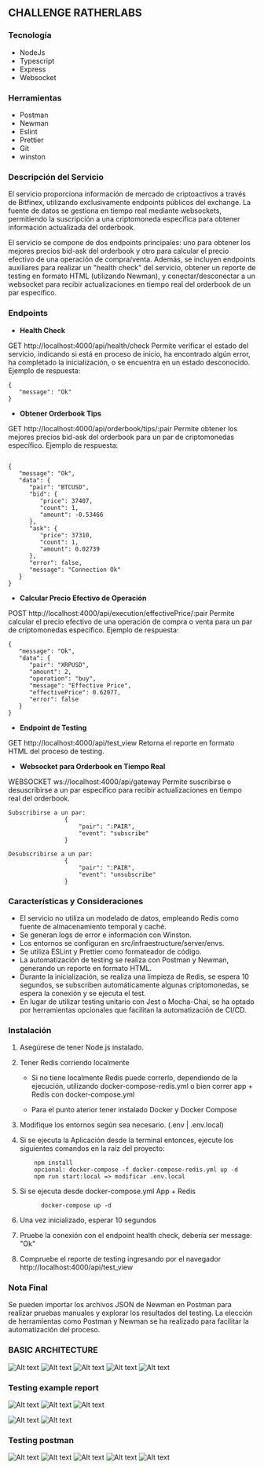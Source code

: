 ## CHALLENGE RATHERLABS

### Tecnología

- NodeJs
- Typescript
- Express
- Websocket

### Herramientas

- Postman
- Newman
- Eslint
- Prettier
- Git
- winston


### Descripción del Servicio

El servicio proporciona información de mercado de criptoactivos a través de Bitfinex, utilizando exclusivamente endpoints públicos del exchange. La fuente de datos se gestiona en tiempo real mediante websockets, permitiendo la suscripción a una criptomoneda específica para obtener información actualizada del orderbook.

El servicio se compone de dos endpoints principales: uno para obtener los mejores precios bid-ask del orderbook y otro para calcular el precio efectivo de una operación de compra/venta. Además, se incluyen endpoints auxiliares para realizar un "health check" del servicio, obtener un reporte de testing en formato HTML (utilizando Newman), y conectar/desconectar a un websocket para recibir actualizaciones en tiempo real del orderbook de un par específico.

### Endpoints

- **Health Check**

GET http://localhost:4000/api/health/check
Permite verificar el estado del servicio, indicando si está en proceso de inicio, ha encontrado algún error, ha completado la inicialización, o se encuentra en un estado desconocido. Ejemplo de respuesta:
```
{
   "message": "Ok"
}
```
- **Obtener Orderbook Tips**

GET http://localhost:4000/api/orderbook/tips/:pair
Permite obtener los mejores precios bid-ask del orderbook para un par de criptomonedas específico. Ejemplo de respuesta:
```

{
   "message": "Ok",
   "data": {
      "pair": "BTCUSD",
      "bid": {
         "price": 37407,
         "count": 1,
         "amount": -0.53466
      },
      "ask": {
         "price": 37310,
         "count": 1,
         "amount": 0.02739
      },
      "error": false,
      "message": "Connection Ok"
   }
}

```

- **Calcular Precio Efectivo de Operación**

POST http://localhost:4000/api/execution/effectivePrice/:pair
Permite calcular el precio efectivo de una operación de compra o venta para un par de criptomonedas específico. Ejemplo de respuesta:

```
{
   "message": "Ok",
   "data": {
      "pair": "XRPUSD",
      "amount": 2,
      "operation": "buy",
      "message": "Effective Price",
      "effectivePrice": 0.62077,
      "error": false
   }
}
```

- **Endpoint de Testing**

GET http://localhost:4000/api/test_view
Retorna el reporte en formato HTML del proceso de testing.

- **Websocket para Orderbook en Tiempo Real**

WEBSOCKET ws://localhost:4000/api/gateway
Permite suscribirse o desuscribirse a un par específico para recibir actualizaciones en tiempo real del orderbook.

```
Subscribirse a un par: 
				{
					"pair": ":PAIR",
					"event": "subscribe"
				}
				
Desubscribirse a un par: 
				{
					"pair": ":PAIR",
					"event": "unsubscribe"
				}
```

### Características y Consideraciones

- El servicio no utiliza un modelado de datos, empleando Redis como fuente de almacenamiento temporal y caché.
- Se generan logs de error e información con Winston.
- Los entornos se configuran en src/infraestructure/server/envs.
- Se utiliza ESLint y Prettier como formateador de código.
- La automatización de testing se realiza con Postman y Newman, generando un reporte en formato HTML.
- Durante la inicialización, se realiza una limpieza de Redis, se espera 10 segundos, se subscriben automáticamente algunas criptomonedas, se espera la conexión y se ejecuta el test.
- En lugar de utilizar testing unitario con Jest o Mocha-Chai, se ha optado por herramientas opcionales que facilitan la automatización de CI/CD.


### Instalación

1) Asegúrese de tener Node.js instalado.

2) Tener Redis corriendo localmente

   - Si no tiene localmente Redis puede correrlo, dependiendo de la ejecución, utilizando docker-compose-redis.yml o bien correr app + Redis con docker-compose.yml

   - Para el punto aterior tener instalado Docker y Docker Compose

3) Modifique los entornos según sea necesario. (.env | .env.local)

4) Si se ejecuta la Aplicación desde la terminal entonces, ejecute los siguientes comandos en la raíz del proyecto:

    ```
        npm install
        opcional: docker-compose -f docker-compose-redis.yml up -d
        npm run start:local => modificar .env.local
    ```
5) Si se ejecuta desde docker-compose.yml App + Redis
   ```
         docker-compose up -d
   ```

6) Una vez inicializado, esperar 10 segundos

7) Pruebe la conexión con el endpoint health check, debería ser message: "Ok"

8) Compruebe el reporte de testing ingresando por el navegador http://localhost:4000/api/test_view

### Nota Final

Se pueden importar los archivos JSON de Newman en Postman para realizar pruebas manuales y explorar los resultados del testing. La elección de herramientas como Postman y Newman se ha realizado para facilitar la automatización del proceso.


### BASIC ARCHITECTURE

![Alt text](/public/image-6.png)
![Alt text](/public/image-3.png)
![Alt text](/public/image-1.png)
![Alt text](/public/image-4.png)
![Alt text](/public/image-5.png)


### Testing example report

![Alt text](/public/image-7.png)
![Alt text](/public/image-8.png)
![Alt text](/public/image-9.png)

![Alt text](/public/image-10.png)
![Alt text](/public/image-11.png)

### Testing postman

![Alt text](/public/image-12.png)
![Alt text](/public/image-13.png)
![Alt text](/public/image-14.png)
![Alt text](/public/image-15.png)
![Alt text](/public/image-16.png)